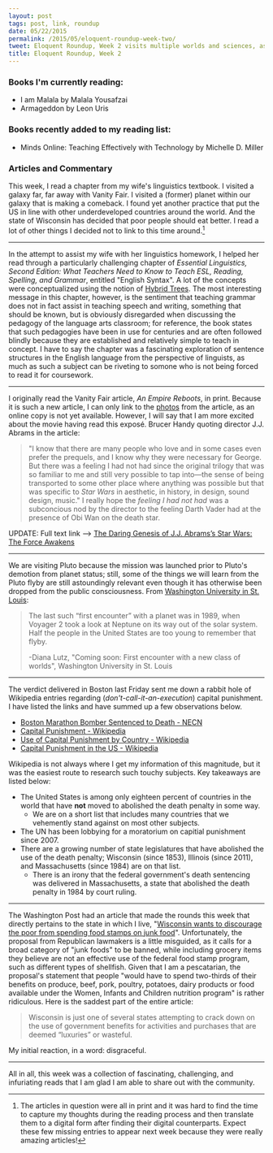 ```yaml
---
layout: post
tags: post, link, roundup
date: 05/22/2015
permalink: /2015/05/eloquent-roundup-week-two/
tweet: Eloquent Roundup, Week 2 visits multiple worlds and sciences, as well as infuriating politics in my backyard and across the US.
title: Eloquent Roundup, Week 2
---
```


### Books I'm currently reading:
+ I am Malala by Malala Yousafzai
+ Armageddon by Leon Uris

### Books recently added to my reading list:
+ Minds Online: Teaching Effectively with Technology by Michelle D. Miller

### Articles and Commentary

This week, I read a chapter from my wife's linguistics textbook. I visited a galaxy far, far away with Vanity Fair. I visited a (former) planet within our galaxy that is making a comeback. I found yet another practice that put the US in line with other underdeveloped countries around the world. And the state of Wisconsin has decided that poor people should eat better. I read a lot of other things I decided not to link to this time around.[^1]

---

In the attempt to assist my wife with her linguistics homework, I helped her read through a particularly challenging chapter of *Essential Linguistics, Second Edition: What Teachers Need to Know to Teach ESL, Reading, Spelling, and Grammar*, entitled "English Syntax". A lot of the concepts were conceptualized using the notion of [Hybrid Trees](https://en.wikipedia.org/wiki/Sentence_diagram#Hybrid_trees "Sentence Diagrams: Hybrid Trees - Wikipedia"). The most interesting message in this chapter, however, is the sentiment that teaching grammar does not in fact assist in teaching speech and writing, something that should be known, but is obviously disregarded when discussing the pedagogy of the language arts classroom; for reference, the book states that such pedagogies have been in use for centuries and are often followed blindly because they are established and relatively simple to teach in concept. I have to say the chapter was a fascinating exploration of sentence structures in the English language from the perspective of linguists, as much as such a subject can be riveting to somone who is not being forced to read it for coursework.

---

I originally read the Vanity Fair article, *An Empire Reboots*, in print. Because it is such a new article, I can only link to the [photos](http://www.vanityfair.com/hollywood/photos/2015/05/star-wars-the-force-awakens-photos-annie-leibovitz) from the article, as an online copy is not yet available. However, I will say that I am more excited about the movie having read this exposé. Brucer Handy quoting director J.J. Abrams in the article:
>"I know that there are many people who love and in some cases even prefer the prequels, and I know why they were necessary for George. But there was a feeling I had not had since the original trilogy that was so familiar to me and still very possible to tap into—the sense of being transported to some other place where anything was possible but that was specific to *Star Wars* in aesthetic, in history, in design, sound design, music."
I really hope the *feeling I had not had* was a subconcious nod by the director to the feeling Darth Vader had at the presence of Obi Wan on the death star.

UPDATE: Full text link --> [The Daring Genesis of J.J. Abrams’s Star Wars: The Force Awakens](http://www.vanityfair.com/hollywood/2015/05/star-wars-the-force-awakens-vanity-fair-cover)

---

We are visiting Pluto because the mission was launched prior to Pluto's demotion from planet status; still, some of the things we will learn from the Pluto flyby are still astoundingly relevant even though it has otherwise been dropped from the public consciousness. From [Washington University in St. Louis](http://news.wustl.edu/news/Pages/Pluto-is-Kuiper-Belt-Object.aspx):

>The last such “first encounter” with a planet was in 1989, when Voyager 2 took a look at Neptune on its way out of the solar system. Half the people in the United States are too young to remember that flyby.
>
>-Diana Lutz, "Coming soon: First encounter with a new class of worlds​", Washington University in St. Louis

---

The verdict delivered in Boston last Friday sent me down a rabbit hole of Wikipedia entries regarding (*don't-call-it-an-execution*) capital punishment. I have listed the links and have summed up a few observations below.

+ [Boston Marathon Bomber Sentenced to Death - NECN](http://www.necn.com/news/new-england/Boston-Marathon-Jury-Decides-Tsarnaev-Death-Life-Prison-302988491.html)
+ [Capital Punishment - Wikipedia](https://en.wikipedia.org/wiki/Capital_punishment)
+ [Use of Capital Punishment by Country - Wikipedia](https://en.wikipedia.org/wiki/Use_of_capital_punishment_by_country)
+ [Capital Punishment in the US - Wikipedia](https://en.wikipedia.org/wiki/Capital_punishment_in_the_United_States)

Wikipedia is not always where I get my information of this magnitude, but it was the easiest route to research such touchy subjects.  Key takeaways are listed below:

+ The United States is among only eighteen percent of countries in the world that have **not** moved to abolished the death penalty in some way.
	+ We are on a short list that includes many countries that we vehemently stand against on most other subjects.
+ The UN has been lobbying for a moratorium on capitial punishment since 2007.
+ There are a growing number of state legislatures that have abolished the use of the death penalty; Wisconsin (since 1853), Illinois (since 2011), and Massachusetts (since 1984) are on that list.
	+ There is an irony that the federal government's death sentencing was delivered in Massachusetts, a state that abolished the death penalty in 1984 by court ruling.

---

The Washington Post had an article that made the rounds this week that directly pertains to the state in which I live, "[Wisconsin wants to discourage the poor from spending food stamps on junk food](http://www.washingtonpost.com/blogs/govbeat/wp/2015/05/14/wisconsin-wants-to-discourage-the-poor-from-spending-food-stamps-on-junk-food/)". Unfortunately, the proposal from Republican lawmakers is a little misguided, as it calls for a broad category of "junk foods" to be banned, while including grocery items they believe are not an effective use of the federal food stamp program, such as different types of shellfish. Given that I am a pescatarian, the proposal's statement that people "would have to spend two-thirds of their benefits on produce, beef, pork, poultry, potatoes, dairy products or food available under the Women, Infants and Children nutrition program" is rather ridiculous. Here is the saddest part of the entire article:

>Wisconsin is just one of several states attempting to crack down on the use of government benefits for activities and purchases that are deemed “luxuries” or wasteful.

My initial reaction, in a word: disgraceful.

---

All in all, this week was a collection of fascinating, challenging, and infuriating reads that I am glad I am able to share out with the community.

[^1]: The articles in question were all in print and it was hard to find the time to capture my thoughts during the reading process and then translate them to a digital form after finding their digital counterparts. Expect these few missing entries to appear next week because they were really amazing articles!